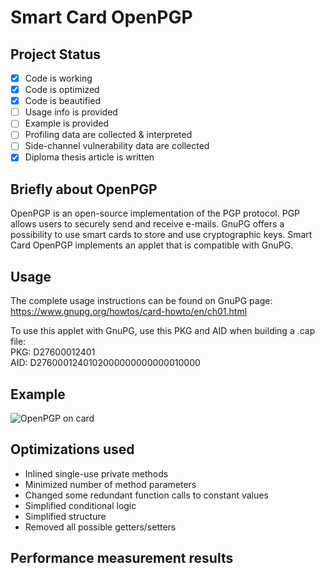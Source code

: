 # Smart Card OpenPGP

## Project Status
- [x] Code is working
- [x] Code is optimized
- [x] Code is beautified
- [ ] Usage info is provided
- [ ] Example is provided
- [ ] Profiling data are collected & interpreted
- [ ] Side-channel vulnerability data are collected
- [x] Diploma thesis article is written

## Briefly about OpenPGP
OpenPGP is an open-source implementation of the PGP protocol. PGP allows users to securely send and receive e-mails. GnuPG offers a possibility to use smart cards to store and use cryptographic keys. Smart Card OpenPGP implements an applet that is compatible with GnuPG.

## Usage
The complete usage instructions can be found on GnuPG page:
https://www.gnupg.org/howtos/card-howto/en/ch01.html

To use this applet with GnuPG, use this PKG and AID when building a .cap file:\
PKG: D27600012401\
AID: D2760001240102000000000000010000

## Example
![OpenPGP on card](https://is.muni.cz/www/kewo/GPG_CLI_blur.png?1542469599284)

## Optimizations used
* Inlined single-use private methods
* Minimized number of method parameters
* Changed some redundant function calls to constant values
* Simplified conditional logic
* Simplified structure
* Removed all possible getters/setters

## Performance measurement results
